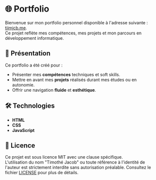 # 🌐 Portfolio

Bienvenue sur mon portfolio personnel disponible à l'adresse suivante : [tiimjcb.me](https://tiimjcb.me).  
Ce projet reflète mes compétences, mes projets et mon parcours en développement informatique.

## 🚀 Présentation

Ce portfolio a été créé pour :
- Présenter mes **compétences** techniques et soft skills.
- Mettre en avant mes **projets** réalisés durant mes études ou en autonomie.
- Offrir une navigation **fluide** et **esthétique**.

## 🛠️ Technologies

- **HTML**
- **CSS**
- **JavaScript**

## 📄 Licence

Ce projet est sous licence MIT avec une clause spécifique.  
L'utilisation du nom "Timothé Jacob" ou toute référence à l'identité de l'auteur est strictement interdite sans autorisation préalable. Consultez le fichier [LICENSE](./LICENSE) pour plus de détails.
